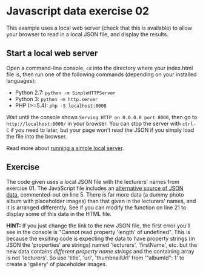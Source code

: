 # Javascript data exercise 02

This example uses a local web server (check that this is available) to allow your browser to read in a local JSON file, and display the results.

## Start a local web server

Open a command-line console, `cd` into the directory where your index.html file is, then run one of the following commands (depending on your installed languages):

- Python 2.7: `python -m SimpleHTTPServer`
- Python 3: `python -m http.server`
- PHP (>=5.4): `php -S localhost:8000` 

Wait until the console shows `Serving HTTP on 0.0.0.0 port 8000`, then go to `http://localhost:8000/` in your browser. You can stop the server with `ctrl-C` if you need to later, but your page won't read the JSON if you simply load the file into the browser.

Read more about [running a simple local server](https://github.com/mrdoob/three.js/wiki/How-to-run-things-locally).

## Exercise

The code given uses a local JSON file with the lecturers' names from exercise 01. The JavaScript file includes an [alternative source of JSON data](https://jsonplaceholder.typicode.com/photos), commented-out on line 5. There is far more data (a dummy photo album with placeholder images) than that given in the lecturers' names, and it is arranged differently. See if you can modify the function on line 21 to display some of this data in the HTML file. 

**HINT:** If you just change the link to the new JSON file, the first error you'll see in the console is "Cannot read property 'length' of undefined". This is because the exsiting code is expecting the data to have property strings (in JSON the 'properties' are strings) named 'lecturers', 'firstName', etc. but the new data contains *different property name strings* and the containing array is not 'lecturers'. So use 'title', 'url', 'thumbnailUrl' from '"albumId": 1' to create a 'gallery' of placeholder images.